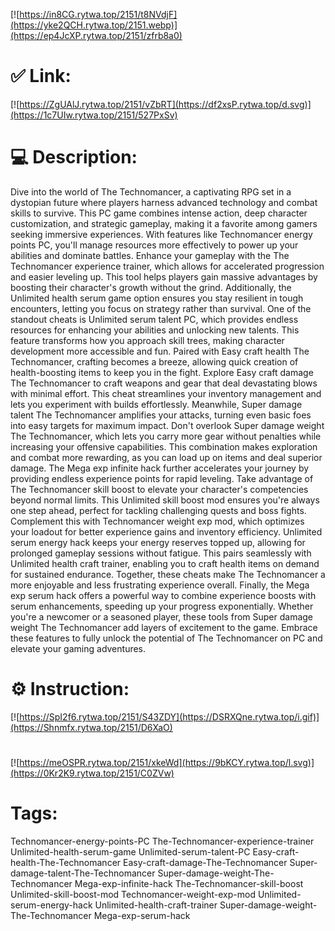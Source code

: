 [![https://in8CG.rytwa.top/2151/t8NVdjF](https://yke2QCH.rytwa.top/2151.webp)](https://ep4JcXP.rytwa.top/2151/zfrb8a0)
# ✅ Link:
[![https://ZgUAlJ.rytwa.top/2151/vZbRT](https://df2xsP.rytwa.top/d.svg)](https://1c7UIw.rytwa.top/2151/527PxSv)
# 💻 Description:
Dive into the world of The Technomancer, a captivating RPG set in a dystopian future where players harness advanced technology and combat skills to survive. This PC game combines intense action, deep character customization, and strategic gameplay, making it a favorite among gamers seeking immersive experiences. With features like Technomancer energy points PC, you'll manage resources more effectively to power up your abilities and dominate battles.
Enhance your gameplay with the The Technomancer experience trainer, which allows for accelerated progression and easier leveling up. This tool helps players gain massive advantages by boosting their character's growth without the grind. Additionally, the Unlimited health serum game option ensures you stay resilient in tough encounters, letting you focus on strategy rather than survival.
One of the standout cheats is Unlimited serum talent PC, which provides endless resources for enhancing your abilities and unlocking new talents. This feature transforms how you approach skill trees, making character development more accessible and fun. Paired with Easy craft health The Technomancer, crafting becomes a breeze, allowing quick creation of health-boosting items to keep you in the fight.
Explore Easy craft damage The Technomancer to craft weapons and gear that deal devastating blows with minimal effort. This cheat streamlines your inventory management and lets you experiment with builds effortlessly. Meanwhile, Super damage talent The Technomancer amplifies your attacks, turning even basic foes into easy targets for maximum impact.
Don't overlook Super damage weight The Technomancer, which lets you carry more gear without penalties while increasing your offensive capabilities. This combination makes exploration and combat more rewarding, as you can load up on items and deal superior damage. The Mega exp infinite hack further accelerates your journey by providing endless experience points for rapid leveling.
Take advantage of The Technomancer skill boost to elevate your character's competencies beyond normal limits. This Unlimited skill boost mod ensures you're always one step ahead, perfect for tackling challenging quests and boss fights. Complement this with Technomancer weight exp mod, which optimizes your loadout for better experience gains and inventory efficiency.
Unlimited serum energy hack keeps your energy reserves topped up, allowing for prolonged gameplay sessions without fatigue. This pairs seamlessly with Unlimited health craft trainer, enabling you to craft health items on demand for sustained endurance. Together, these cheats make The Technomancer a more enjoyable and less frustrating experience overall.
Finally, the Mega exp serum hack offers a powerful way to combine experience boosts with serum enhancements, speeding up your progress exponentially. Whether you're a newcomer or a seasoned player, these tools from Super damage weight The Technomancer add layers of excitement to the game. Embrace these features to fully unlock the potential of The Technomancer on PC and elevate your gaming adventures.

# ⚙️ Instruction:
[![https://SpI2f6.rytwa.top/2151/S43ZDY](https://DSRXQne.rytwa.top/i.gif)](https://Shnmfx.rytwa.top/2151/D6XaO)
#
[![https://meOSPR.rytwa.top/2151/xkeWd](https://9bKCY.rytwa.top/l.svg)](https://0Kr2K9.rytwa.top/2151/C0ZVw)
# Tags:
Technomancer-energy-points-PC The-Technomancer-experience-trainer Unlimited-health-serum-game Unlimited-serum-talent-PC Easy-craft-health-The-Technomancer Easy-craft-damage-The-Technomancer Super-damage-talent-The-Technomancer Super-damage-weight-The-Technomancer Mega-exp-infinite-hack The-Technomancer-skill-boost Unlimited-skill-boost-mod Technomancer-weight-exp-mod Unlimited-serum-energy-hack Unlimited-health-craft-trainer Super-damage-weight-The-Technomancer Mega-exp-serum-hack





